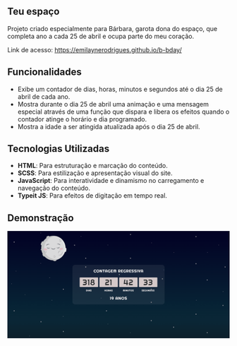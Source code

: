 ## Teu espaço

Projeto criado especialmente para Bárbara, garota dona do espaço, que completa ano a cada 25 de abril e ocupa parte do meu coração.

Link de acesso: https://emilaynerodrigues.github.io/b-bday/

## Funcionalidades

- Exibe um contador de dias, horas, minutos e segundos até o dia 25 de abril de cada ano.
- Mostra durante o dia 25 de abril uma animação e uma mensagem especial através de uma função que dispara e libera os efeitos quando o contador atinge o horário e dia programado.
- Mostra a idade a ser atingida atualizada após o dia 25 de abril.

## Tecnologias Utilizadas

- **HTML**: Para estruturação e marcação do conteúdo.
- **SCSS**: Para estilização e apresentação visual do site.
- **JavaScript**: Para interatividade e dinamismo no carregamento e navegação do conteúdo.
- **Typeit JS**: Para efeitos de digitação em tempo real.
  
## Demonstração

![Demonstração](demo.gif)


